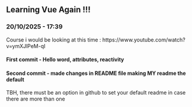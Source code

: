 <h2>Learning Vue Again !!!</h2>
<h3>20/10/2025 - 17:39</h3>

<p>Course i would be looking at this time : https://www.youtube.com/watch?v=ymXJlPeM-qI</p>

<h4>First commit - Hello word, attributes, reactivity</h4>
<h4>Second commit -  made changes in README file making MY readme the default</h4>
<p>TBH, there must be an option in github to set your default readme in case there are more than one</p>
